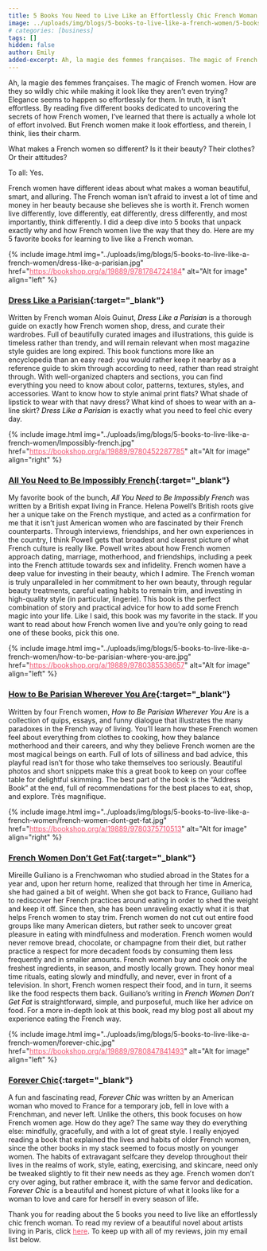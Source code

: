 ```yaml
---
title: 5 Books You Need to Live Like an Effortlessly Chic French Woman
image: ../uploads/img/blogs/5-books-to-live-like-a-french-women/5-books-to-live-like-a-french-women.jpg
# categories: [business]
tags: []
hidden: false
author: Emily
added-excerpt: Ah, la magie des femmes françaises. The magic of French women. How are they so wildly chic while making it look like they aren’t even trying? Elegance seems to happen so effortlessly for them. In truth, it isn’t effortless. Through reading each of these books, I’ve learned that there is actually a whole lot of effort involved. But French women make it look effortless, and therein, I think, lies their charm.
---
```


<style> em {color: black;} p a {color: #f0506e;}</style>

Ah, la magie des femmes françaises. The magic of French women. How are they so wildly chic while making it look like they aren’t even trying? Elegance seems to happen so effortlessly for them. In truth, it isn’t effortless. By reading five different books dedicated to uncovering the secrets of how French women, I’ve learned that there is actually a whole lot of effort involved. But French women make it look effortless, and therein, I think, lies their charm.

What makes a French women so different? Is it their beauty? Their clothes? Or their attitudes?

To all: Yes.

French women have different ideas about what makes a woman beautiful, smart, and alluring. The French woman isn’t afraid to invest a lot of time and money in her beauty because she believes she is worth it. French women live differently, love differently, eat differently, dress differently, and most importantly, think differently. I did a deep dive into 5 books that unpack exactly why and how French women live the way that they do. Here are my 5 favorite books for learning to live like a French woman.

{% include image.html img="../uploads/img/blogs/5-books-to-live-like-a-french-women/dress-like-a-parisian.jpg" href="https://bookshop.org/a/19889/9781784724184" alt="Alt for image" align="left" %}

### [Dress Like a Parisian](https://bookshop.org/a/19889/9781784724184){:target="\_blank"}

Written by French woman Alois Guinut, _Dress Like a Parisian_ is a thorough guide on exactly how French women shop, dress, and curate their wardrobes. Full of beautifully curated images and illustrations, this guide is timeless rather than trendy, and will remain relevant when most magazine style guides are long expired. This book functions more like an encyclopedia than an easy read: you would rather keep it nearby as a reference guide to skim through according to need, rather than read straight through. With well-organized chapters and sections, you can find everything you need to know about color, patterns, textures, styles, and accessories. Want to know how to style animal print flats? What shade of lipstick to wear with that navy dress? What kind of shoes to wear with an a-line skirt? _Dress Like a Parisian_ is exactly what you need to feel chic every day.

{% include image.html img="../uploads/img/blogs/5-books-to-live-like-a-french-women/Impossibly-french.jpg" href="https://bookshop.org/a/19889/9780452287785" alt="Alt for image" align="right" %}

### [All You Need to Be Impossibly French](https://bookshop.org/a/19889/9780452287785){:target="\_blank"}

My favorite book of the bunch, _All You Need to Be Impossibly French_ was written by a British expat living in France. Helena Powell’s British roots give her a unique take on the French mystique, and acted as a confirmation for me that it isn’t just American women who are fascinated by their French counterparts. Through interviews, friendships, and her own experiences in the country, I think Powell gets that broadest and clearest picture of what French culture is really like. Powell writes about how French women approach dating, marriage, motherhood, and friendships, including a peek into the French attitude towards sex and infidelity. French women have a deep value for investing in their beauty, which I admire. The French woman is truly unparalleled in her commitment to her own beauty, through regular beauty treatments, careful eating habits to remain trim, and investing in high-quality style (in particular, lingerie). This book is the perfect combination of story and practical advice for how to add some French magic into your life. Like I said, this book was my favorite in the stack. If you want to read about how French women live and you’re only going to read one of these books, pick this one.

{% include image.html img="../uploads/img/blogs/5-books-to-live-like-a-french-women/how-to-be-parisian-where-you-are.jpg" href="https://bookshop.org/a/19889/9780385538657" alt="Alt for image" align="left" %}

### [How to Be Parisian Wherever You Are](https://bookshop.org/a/19889/9780385538657){:target="\_blank"}

Written by four French women, _How to Be Parisian Wherever You Are_ is a collection of quips, essays, and funny dialogue that illustrates the many paradoxes in the French way of living. You’ll learn how these French women feel about everything from clothes to cooking, how they balance motherhood and their careers, and why they believe French women are the most magical beings on earth. Full of lots of silliness and bad advice, this playful read isn’t for those who take themselves too seriously. Beautiful photos and short snippets make this a great book to keep on your coffee table for delightful skimming. The best part of the book is the “Address Book” at the end, full of recommendations for the best places to eat, shop, and explore. Très magnifique.

{% include image.html img="../uploads/img/blogs/5-books-to-live-like-a-french-women/french-women-dont-get-fat.jpg" href="https://bookshop.org/a/19889/9780375710513" alt="Alt for image" align="right" %}

### [French Women Don’t Get Fat](https://bookshop.org/a/19889/9780375710513){:target="\_blank"}

Mireille Guiliano is a Frenchwoman who studied abroad in the States for a year and, upon her return home, realized that through her time in America, she had gained a bit of weight. When she got back to France, Guiliano had to rediscover her French practices around eating in order to shed the weight and keep it off. Since then, she has been unraveling exactly what it is that helps French women to stay trim. French women do not cut out entire food groups like many American dieters, but rather seek to uncover great pleasure in eating with mindfulness and moderation. French women would never remove bread, chocolate, or champagne from their diet, but rather practice a respect for more decadent foods by consuming them less frequently and in smaller amounts. French women buy and cook only the freshest ingredients, in season, and mostly locally grown. They honor meal time rituals, eating slowly and mindfully, and never, ever in front of a television. In short, French women respect their food, and in turn, it seems like the food respects them back. Guiliano’s writing in _French Women Don’t Get Fat_ is straightforward, simple, and purposeful, much like her advice on food. For a more in-depth look at this book, read my blog post all about my experience eating the French way.

{% include image.html img="../uploads/img/blogs/5-books-to-live-like-a-french-women/forever-chic.jpg" href="https://bookshop.org/a/19889/9780847841493" alt="Alt for image" align="left" %}

### [Forever Chic](https://bookshop.org/a/19889/9780847841493){:target="\_blank"}

A fun and fascinating read, _Forever Chic_ was written by an American woman who moved to France for a temporary job, fell in love with a Frenchman, and never left. Unlike the others, this book focuses on how French women age. How do they age? The same way they do everything else: mindfully, gracefully, and with a lot of great style. I really enjoyed reading a book that explained the lives and habits of older French women, since the other books in my stack seemed to focus mostly on younger women. The habits of extravagant selfcare they develop throughout their lives in the realms of work, style, eating, exercising, and skincare, need only be tweaked slightly to fit their new needs as they age. French women don’t cry over aging, but rather embrace it, with the same fervor and dedication. _Forever Chic_ is a beautiful and honest picture of what it looks like for a woman to love and care for herself in every season of life.

Thank you for reading about the 5 books you need to live like an effortlessly chic french woman. To read my review of a beautiful novel about artists living in Paris, click [here](https://project-emily.com/the-age-of-light/). To keep up with all of my reviews, join my email list below.
